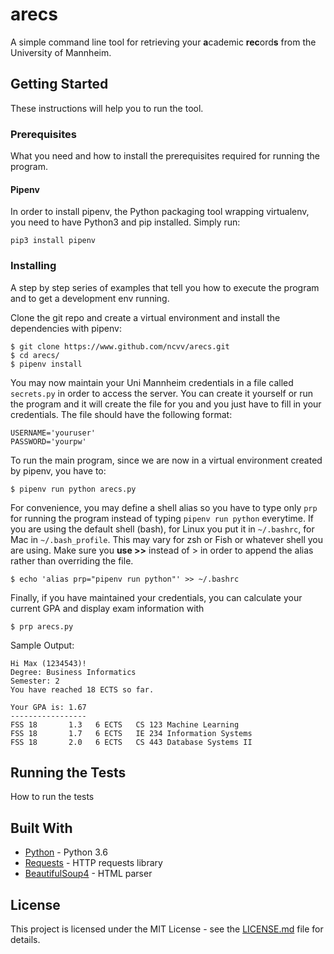 # arecs

A simple command line tool for retrieving your **a**cademic **rec**ord**s** from the University of Mannheim.

## Getting Started

These instructions will help you to run the tool.

### Prerequisites

What you need and how to install the prerequisites required for running the program. 

#### Pipenv

In order to install pipenv, the Python packaging tool wrapping virtualenv, you need to have Python3 and pip installed. Simply run:

```
pip3 install pipenv
```

### Installing

A step by step series of examples that tell you how to execute the program and to get a development env running.

Clone the git repo and create a virtual environment and install the dependencies with pipenv:

```
$ git clone https://www.github.com/ncvv/arecs.git
$ cd arecs/
$ pipenv install
```

You may now maintain your Uni Mannheim credentials in a file called `secrets.py` in order to access the server. You can create it yourself or run the program and it will create the file for you and you just have to fill in your credentials. The file should have the following format:

```
USERNAME='youruser'
PASSWORD='yourpw'
```

To run the main program, since we are now in a virtual environment created by pipenv, you have to:

```
$ pipenv run python arecs.py
```

For convenience, you may define a shell alias so you have to type only `prp` for running the program instead of typing `pipenv run python` everytime. If you are using the default shell (bash), for Linux you put it in `~/.bashrc`, for Mac in `~/.bash_profile`. This may vary for zsh or Fish or whatever shell you are using. Make sure you **use >>** instead of > in order to append the alias rather than overriding the file.

```
$ echo 'alias prp="pipenv run python"' >> ~/.bashrc
```

Finally, if you have maintained your credentials, you can calculate your current GPA and display exam information with

```
$ prp arecs.py
```

Sample Output:

```
Hi Max (1234543)!
Degree: Business Informatics
Semester: 2
You have reached 18 ECTS so far.

Your GPA is: 1.67
-----------------
FSS 18       1.3   6 ECTS   CS 123 Machine Learning
FSS 18       1.7   6 ECTS   IE 234 Information Systems
FSS 18       2.0   6 ECTS   CS 443 Database Systems II
```

## Running the Tests

How to run the tests

## Built With

* [Python](https://docs.python.org/3/) - Python 3.6
* [Requests](http://docs.python-requests.org/en/master/) - HTTP requests library
* [BeautifulSoup4](https://www.crummy.com/software/BeautifulSoup/) - HTML parser

## License

This project is licensed under the MIT License - see the [LICENSE.md](LICENSE.md) file for details.